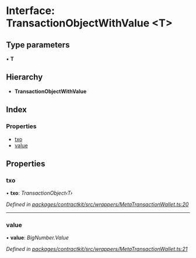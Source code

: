 # Interface: TransactionObjectWithValue <**T**>

## Type parameters

▪ **T**

## Hierarchy

* **TransactionObjectWithValue**

## Index

### Properties

* [txo](_wrappers_metatransactionwallet_.transactionobjectwithvalue.md#txo)
* [value](_wrappers_metatransactionwallet_.transactionobjectwithvalue.md#value)

## Properties

###  txo

• **txo**: *TransactionObject‹T›*

*Defined in [packages/contractkit/src/wrappers/MetaTransactionWallet.ts:20](https://github.com/celo-org/celo-monorepo/blob/master/packages/contractkit/src/wrappers/MetaTransactionWallet.ts#L20)*

___

###  value

• **value**: *BigNumber.Value*

*Defined in [packages/contractkit/src/wrappers/MetaTransactionWallet.ts:21](https://github.com/celo-org/celo-monorepo/blob/master/packages/contractkit/src/wrappers/MetaTransactionWallet.ts#L21)*
